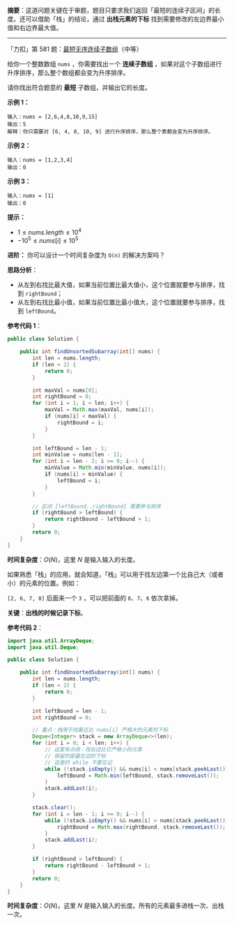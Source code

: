 **摘要**：这道问题关键在于审题，题目只要求我们返回「最短的连续子区间」的长度。还可以借助「栈」的结论，通过 **出栈元素的下标** 找到需要修改的左边界最小值和右边界最大值。

---


「力扣」第 581 题：[最短无序连续子数组](https://leetcode-cn.com/problems/shortest-unsorted-continuous-subarray/)（中等）

给你一个整数数组 `nums` ，你需要找出一个 **连续子数组** ，如果对这个子数组进行升序排序，那么整个数组都会变为升序排序。

请你找出符合题意的 **最短** 子数组，并输出它的长度。

**示例 1：**

```
输入：nums = [2,6,4,8,10,9,15]
输出：5
解释：你只需要对 [6, 4, 8, 10, 9] 进行升序排序，那么整个表都会变为升序排序。
```

**示例 2：**

```
输入：nums = [1,2,3,4]
输出：0
```

**示例 3：**

```
输入：nums = [1]
输出：0
```

**提示：**

- $1 \le nums.length \le 10^4$
- $-10^5 \le nums[i] \le 10^5$

**进阶：** 你可以设计一个时间复杂度为 `O(n)` 的解决方案吗？

**思路分析**：

+ 从左到右找比最大值，如果当前位置比最大值小，这个位置就要参与排序，找到 `rightBound`；
+ 从左到右找比最小值，如果当前位置比最小值大，这个位置就要参与排序，找到 `leftBound`。

**参考代码 1**：

```java
public class Solution {

    public int findUnsortedSubarray(int[] nums) {
        int len = nums.length;
        if (len < 2) {
            return 0;
        }

        int maxVal = nums[0];
        int rightBound = 0;
        for (int i = 1; i < len; i++) {
            maxVal = Math.max(maxVal, nums[i]);
            if (nums[i] < maxVal) {
                rightBound = i;
            }
        }

        int leftBound = len - 1;
        int minValue = nums[len - 1];
        for (int i = len - 2; i >= 0; i--) {
            minValue = Math.min(minValue, nums[i]);
            if (nums[i] > minValue) {
                leftBound = i;
            }
        }

        // 区间 [leftBound..rightBound] 需要参与排序
        if (rightBound > leftBound) {
            return rightBound - leftBound + 1;
        }
        return 0;
    }
}
```

**时间复杂度**：$O(N)$，这里 $N$ 是输入输入的长度。

如果熟悉「栈」的应用，就会知道，「栈」可以用于找左边第一个比自己大（或者小）的元素的位置。例如：

`[2, 6, 7, 8]` 后面来一个 `3` ，可以把前面的 `8`、`7`、`6` 依次拿掉。

**关键**：**出栈的时候记录下标**。

**参考代码 2**：

```java
import java.util.ArrayDeque;
import java.util.Deque;

public class Solution {

    public int findUnsortedSubarray(int[] nums) {
        int len = nums.length;
        if (len < 2) {
            return 0;
        }

        int leftBound = len - 1;
        int rightBound = 0;

        // 重点：栈用于找最近比 nums[i] 严格大的元素的下标
        Deque<Integer> stack = new ArrayDeque<>(len);
        for (int i = 0; i < len; i++) {
            // 这里有点绕：找右边比它严格小的元素
            // 保留的是最左边的下标
            // 这里的 while 不要忘记
            while (!stack.isEmpty() && nums[i] < nums[stack.peekLast()]) {
                leftBound = Math.min(leftBound, stack.removeLast());
            }
            stack.addLast(i);
        }

        stack.clear();
        for (int i = len - 1; i >= 0; i--) {
            while (!stack.isEmpty() && nums[i] > nums[stack.peekLast()]) {
                rightBound = Math.max(rightBound, stack.removeLast());
            }
            stack.addLast(i);
        }

        if (rightBound > leftBound) {
            return rightBound - leftBound + 1;
        }
        return 0;
    }
}
```

**时间复杂度**：$O(N)$，这里 $N$ 是输入输入的长度。所有的元素最多进栈一次、出栈一次。

